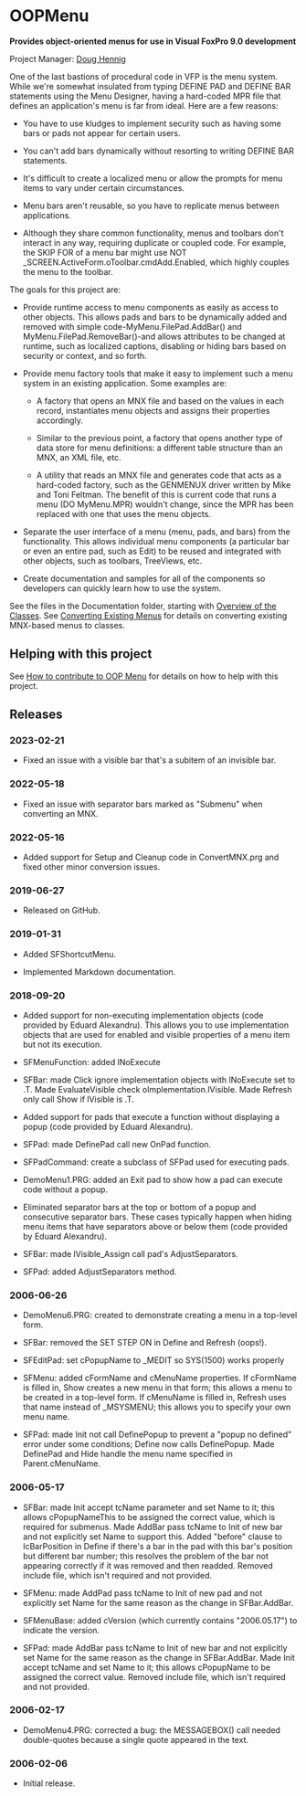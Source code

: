 # OOPMenu

**Provides object-oriented menus for use in Visual FoxPro 9.0 development**

Project Manager: [Doug Hennig](mailto:doug@doughennig.com)

One of the last bastions of procedural code in VFP is the menu system. While we're somewhat insulated from typing DEFINE PAD and DEFINE BAR statements using the Menu Designer, having a hard-coded MPR file that defines an application's menu is far from ideal. Here are a few reasons:

* You have to use kludges to implement security such as having some bars or pads not appear for certain users.

* You can't add bars dynamically without resorting to writing DEFINE BAR statements.

* It's difficult to create a localized menu or allow the prompts for menu items to vary under certain circumstances.

* Menu bars aren't reusable, so you have to replicate menus between applications.

* Although they share common functionality, menus and toolbars don't interact in any way, requiring duplicate or coupled code. For example, the SKIP FOR of a menu bar might use NOT _SCREEN.ActiveForm.oToolbar.cmdAdd.Enabled, which highly couples the menu to the toolbar.

The goals for this project are:

* Provide runtime access to menu components as easily as access to other objects. This allows pads and bars to be dynamically added and removed with simple code-MyMenu.FilePad.AddBar() and MyMenu.FilePad.RemoveBar()-and allows attributes to be changed at runtime, such as localized captions, disabling or hiding bars based on security or context, and so forth.

* Provide menu factory tools that make it easy to implement such a menu system in an existing application. Some examples are:

    * A factory that opens an MNX file and based on the values in each record, instantiates menu objects and assigns their properties accordingly.

    * Similar to the previous point, a factory that opens another type of data store for menu definitions: a different table structure than an MNX, an XML file, etc.

    * A utility that reads an MNX file and generates code that acts as a hard-coded factory, such as the GENMENUX driver written by Mike and Toni Feltman. The benefit of this is current code that runs a menu (DO MyMenu.MPR) wouldn't change, since the MPR has been replaced with one that uses the menu objects.

* Separate the user interface of a menu (menu, pads, and bars) from the functionality. This allows individual menu components (a particular bar or even an entire pad, such as Edit) to be reused and integrated with other objects, such as toolbars, TreeViews, etc.

* Create documentation and samples for all of the components so developers can quickly learn how to use the system.

See the files in the Documentation folder, starting with [Overview of the Classes](Documentation/Overview.md). See [Converting Existing Menus](Documentation/Converting%20Existing%20Menus.md) for details on converting existing MNX-based menus to classes.

## Helping with this project

See [How to contribute to OOP Menu](.github/CONTRIBUTING.md) for details on how to help with this project.

## Releases

### 2023-02-21

* Fixed an issue with a visible bar that's a subitem of an invisible bar.

### 2022-05-18

* Fixed an issue with separator bars marked as "Submenu" when converting an MNX.

### 2022-05-16

* Added support for Setup and Cleanup code in ConvertMNX.prg and fixed other minor conversion issues.

### 2019-06-27

* Released on GitHub.

### 2019-01-31

* Added SFShortcutMenu.

* Implemented Markdown documentation.

### 2018-09-20

* Added support for non-executing implementation objects (code provided by Eduard Alexandru). This allows you to use implementation objects that are used for enabled and visible properties of a menu item but not its execution.

* SFMenuFunction: added lNoExecute

* SFBar: made Click ignore implementation objects with lNoExecute set to .T. Made EvaluateVisible check oImplementation.lVisible. Made Refresh only call Show if lVisible is .T.

* Added support for pads that execute a function without displaying a popup (code provided by Eduard Alexandru).

* SFPad: made DefinePad call new OnPad function.

* SFPadCommand: create a subclass of SFPad used for executing pads.

* DemoMenu1.PRG: added an Exit pad to show how a pad can execute code without a popup.

* Eliminated separator bars at the top or bottom of a popup and consecutive separator bars. These cases typically happen when hiding menu items that have separators above or below them (code provided by Eduard Alexandru).

* SFBar: made lVisible_Assign call pad's AdjustSeparators.

* SFPad: added AdjustSeparators method.

### 2006-06-26

* DemoMenu6.PRG: created to demonstrate creating a menu in a top-level form.

* SFBar: removed the SET STEP ON in Define and Refresh (oops!).

* SFEditPad: set cPopupName to _MEDIT so SYS(1500) works properly

* SFMenu: added cFormName and cMenuName properties. If cFormName is filled in, Show creates a new menu in that form; this allows a menu to be created in a top-level form. If cMenuName is filled in, Refresh uses that name instead of _MSYSMENU; this allows you to specify your own menu name.

* SFPad: made Init not call DefinePopup to prevent a "popup no defined" error under some conditions; Define now calls DefinePopup. Made DefinePad and Hide handle the menu name specified in Parent.cMenuName.

### 2006-05-17

* SFBar: made Init accept tcName parameter and set Name to it; this allows cPopupNameThis to be assigned the correct value, which is required for submenus. Made AddBar pass tcName to Init of new bar and not explicitly set Name to support this. Added "before" clause to lcBarPosition in Define if there's a bar in the pad with this bar's position but different bar number; this resolves the problem of the bar not appearing correctly if it was removed and then readded. Removed include file, which isn't required and not provided.

* SFMenu: made AddPad pass tcName to Init of new pad and not explicitly set Name for the same reason as the change in SFBar.AddBar.

* SFMenuBase: added cVersion (which currently contains "2006.05.17") to indicate the version.

* SFPad: made AddBar pass tcName to Init of new bar and not explicitly set Name for the same reason as the change in SFBar.AddBar. Made Init accept tcName and set Name to it; this allows cPopupName to be assigned the correct value. Removed include file, which isn't required and not provided.

### 2006-02-17

* DemoMenu4.PRG: corrected a bug: the MESSAGEBOX() call needed double-quotes because a single quote appeared in the text. 

### 2006-02-06

* Initial release.


